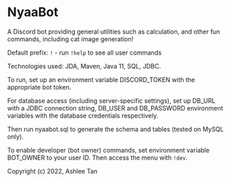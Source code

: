 # NyaaBot
A Discord bot providing general utilities such as calculation, and other fun
commands, including cat image generation!

Default prefix: ```!``` - run ```!help``` to see all user commands

Technologies used: JDA, Maven, Java 11, SQL, JDBC. 

To run, set up an environment variable DISCORD_TOKEN with the appropriate
bot token. 

For database access (including server-specific settings), 
set up DB_URL with a JDBC connection string, DB_USER and
DB_PASSWORD environment variables with the database credentials respectively. 

Then run nyaabot.sql to generate the schema and tables (tested on MySQL only). 

To enable developer (bot owner) commands, set environment variable BOT_OWNER
to your user ID. Then access the menu with ```!dev```.

Copyright (c) 2022, Ashlee Tan
